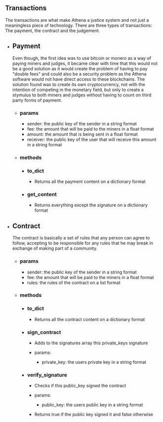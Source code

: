 ## Transactions

The transactions are what make Athena a justice system and not just a meaningless piece of technology. There are three types of transactions: The payment, the contract and the judgement.

* ## Payment

    Even though, the first idea was to use bitcoin or monero as a way of paying miners and judges, it became clear with time that this would not be a good solution as it would create the problem of having to pay "double fees" and could also be a security problem as the Athena software would not have direct access to these blockchains. The solution found was to create its own cryptocurrency, not with the intention of competing in the monetary field, but only to create a stymulus to both miners and judges without having to count on third party forms of payment.

    * ### params
        * sender: the public key of the sender in a string format
        * fee: the amount that will be paid to the miners in a float format
        * amount: the amount that is being sent in a float format
        * receiver: the public key of the user that will receive this amount in a string format

    * ### methods
        * ### to_dict
            * Returns all the payment content on a dictionary format
        
        * ### get_content
            * Returns everything except the signature on a dictionary format

* ## Contract

    The contract is basically a set of rules that any person can agree to follow, accepting to be responsible for any rules that he may break in exchange of making part of a community. 

    * ### params
        * sender: the public key of the sender in a string format
        * fee: the amount that will be paid to the miners in a float format
        * rules: the rules of the contract on a list format

    * ### methods
        * ### to_dict
            * Returns all the contract content on a dictionary format
        
        * ### sign_contract
            * Adds to the signatures array this private_keys signature

            * params:
                * private_key: the users private key in a string format
            
        * ### verify_signature
            * Checks if this public_key signed the contract

            * params:
                * public_key: the users public key in a string format
            
            * Returns true if the public key signed it and false otherwise
            